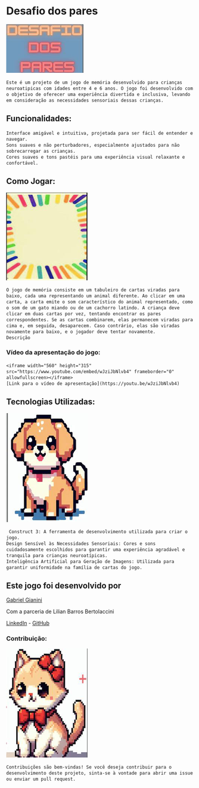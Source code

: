 # Desafio dos pares

![Desafio dos Pares](./imagens_para_readme/desafio_dos_pares.png)


    Este é um projeto de um jogo de memória desenvolvido para crianças neuroatipicas com idades entre 4 e 6 anos. O jogo foi desenvolvido com o objetivo de oferecer uma experiência divertida e inclusiva, levando em consideração as necessidades sensoriais dessas crianças.

## Funcionalidades:


    Interface amigável e intuitiva, projetada para ser fácil de entender e navegar.
    Sons suaves e não perturbadores, especialmente ajustados para não sobrecarregar as crianças.
    Cores suaves e tons pastéis para uma experiência visual relaxante e confortável.
    
## Como Jogar:
![Como Jogar](./imagens_para_readme/card_back.png)

    O jogo de memória consiste em um tabuleiro de cartas viradas para baixo, cada uma representando um animal diferente. Ao clicar em uma carta, a carta emite o som característico do animal representado, como o som de um gato miando ou de um cachorro latindo. A criança deve clicar em duas cartas por vez, tentando encontrar os pares correspondentes. Se as cartas combinarem, elas permanecem viradas para cima e, em seguida, desaparecem. Caso contrário, elas são viradas novamente para baixo, e o jogador deve tentar novamente.
    Descrição

### Vídeo da apresentação do jogo:
    <iframe width="560" height="315" src="https://www.youtube.com/embed/wJziJbNlvb4" frameborder="0" allowfullscreen></iframe>
    [Link para o vídeo de apresentação](https://youtu.be/wJziJbNlvb4)


## Tecnologias Utilizadas:
![Tecnologias Utilizadas](./imagens_para_readme/dog.png)

     Construct 3: A ferramenta de desenvolvimento utilizada para criar o jogo.
    Design Sensível às Necessidades Sensoriais: Cores e sons cuidadosamente escolhidos para garantir uma experiência agradável e tranquila para crianças neuroatípicas.
    Inteligência Artificial para Geração de Imagens: Utilizada para garantir uniformidade na família de cartas do jogo.
    
## Este jogo foi desenvolvido por
 [Gabriel Gianini](https://github.com/gabriel-gianini/gabriel-gianini)
 
Com a parceria de
Lilian Barros Bertolaccini

[LinkedIn](https://www.linkedin.com/in/lilian-barros-bertolaccini/) - [GitHub](https://github.com/LiliBertolaccini)


### Contribuição:
![Contribuição](./imagens_para_readme/cat.png)
    
    Contribuições são bem-vindas! Se você deseja contribuir para o desenvolvimento deste projeto, sinta-se à vontade para abrir uma issue ou enviar um pull request.
